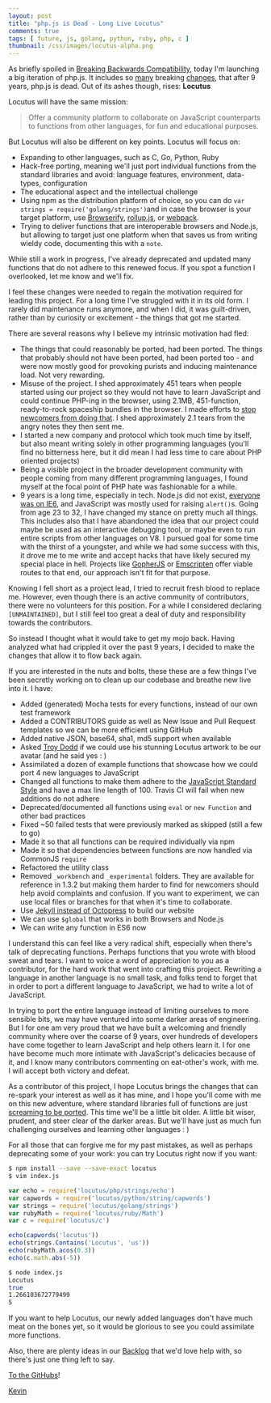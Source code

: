 ```yaml
---
layout: post
title: "php.js is Dead - Long Live Locutus"
comments: true
tags: [ future, js, golang, python, ruby, php, c ]
thumbnail: /css/images/locutus-alpha.png
---
```


As briefly spoiled in [Breaking Backwards Compatibility](/blog/2016/04/20/breaking-bc/), 
today I'm launching a big iteration of php.js. It includes so
[many](https://github.com/kvz/locutus/pull/290) breaking 
[changes](https://github.com/kvz/locutus/blob/master/CHANGELOG.md#v200), that after 
9 years, php.js is dead. Out of its ashes though, rises: **Locutus**

Locutus will have the same mission: 
  
> Offer a community platform to collaborate on JavaScript counterparts 
to functions from other languages, for fun and educational purposes.

But Locutus will also be different on key points. Locutus will focus on:

- Expanding to other languages, such as C, Go, Python, Ruby
- Hack-free porting, meaning we'll just port individual functions from the standard libraries and avoid: language features, environment, data-types, configuration
- The educational aspect and the intellectual challenge
- Using npm as the distribution platform of choice, so you can do `var strings = require('golang/strings')`and in case the browser is your target platform, use [Browserify](http://browserify.org/), [rollup.js](http://rollupjs.org/), or [webpack](https://webpack.github.io/).
- Trying to deliver functions that are interoperable browsers and Node.js, but allowing to target just one platform when that saves us from writing wieldy code, documenting this with a `note`.

While still a work in progress, I've already deprecated and updated many functions that do not adhere to this renewed focus. If you spot a function I overlooked, let me know and we'll fix.

I feel these changes were needed to regain the motivation required for leading this project. For a long time I've struggled with it in its old form. I rarely did maintenance runs anymore, and when I did, it was guilt-driven, rather than by curiosity or excitement - the things that got me started.

There are several reasons why I believe my intrinsic motivation had fled:

- The things that could reasonably be ported, had been ported. The things that probably should not have been ported, had been ported too - and were now mostly good for provoking purists and inducing maintenance load. Not very rewarding.
- Misuse of the project. I shed approximately 451 tears when people started using our project so they would not have to learn JavaScript and could continue PHP-ing in the browser, using 2.1MB, 451-function, ready-to-rock spaceship bundles in the browser. I made efforts to [stop newcomers from doing that](/blog/2013/05/a-word-on-the-focus-of-php-dot-js/). I shed approximately 2.1 tears from the angry notes they then sent me.
- I started a new company and protocol which took much time by itself, but also meant writing solely in other programming languages (you'll find no bitterness here, but it did mean I had less time to care about PHP oriented projects)
- Being a visible project in the broader development community with people coming from many different programming languages, I found myself at the focal point of PHP hate was fashionable for a while.   
- 9 years is a long time, especially in tech. Node.js did not exist, [everyone was on IE6](https://www.w3counter.com/globalstats.php?date=2007-05-30), and JavaScript was mostly used for raising `alert()`s. Going from age 23 to 32, I have changed my stance on pretty much all things. This includes also that I have abandoned the idea that our project could maybe be used as an interactive debugging tool, or maybe even to run entire scripts from other languages on V8. I pursued goal for some time with the thirst of a youngster, and while we had some success with this, it drove me to me write and accept hacks that have likely secured my special place in hell. Projects like [GopherJS](https://github.com/gopherjs/gopherjs) or [Emscripten](http://kripken.github.io/emscripten-site/) offer viable routes to that end, our approach isn't fit for that purpose.

Knowing I fell short as a project lead, I tried to recruit fresh blood to replace me. However, even though there is an active community of contributors, there were no volunteers for this position. For a while I considered declaring `[UNMAINTAINED]`, but I still feel too great a deal of duty and responsibility towards the contributors.

So instead I thought what it would take to get my mojo back. Having analyzed 
what had crippled it over the past 9 years, I decided to make the changes that allow it to flow 
back again.

If you are interested in the nuts and bolts, these these are a few things I've been secretly 
working on to clean up our codebase and breathe new live into it. I have:

- Added (generated) Mocha tests for every functions, instead of our own test framework
- Added a CONTRIBUTORS guide as well as New Issue and Pull Request templates so we can be more efficient using GitHub
- Added native JSON, base64, sha1, md5 support when available
- Asked [Troy Dodd](http://troydodd.deviantart.com/art/Locutus-of-Borg-217586598) if we could use his stunning Locutus artwork to be our avatar (and he said yes : )
- Assimilated a dozen of example functions that showcase how we could port 4 new languages to JavaScript
- Changed all functions to make them adhere to the [JavaScript Standard Style](http://standardjs.com/) and have a max line length of 100. Travis CI will fail when new additions do not adhere
- Deprecated/documented all functions using `eval` or `new Function` and other bad practices
- Fixed ~50 failed tests that were previously marked as skipped (still a few to go)
- Made it so that all functions can be required individually via npm
- Made it so that dependencies between functions are now handled via CommonJS `require`
- Refactored the utility class
- Removed `_workbench` and `_experimental` folders. They are available for reference in 1.3.2 but making them harder to find for newcomers should help avoid complaints and confusion. If you want to experiment, we can use local files or branches for that when it's time to collaborate.
- Use [Jekyll instead of Octopress](/blog/2016/04/jekyll/) to build our website
- We can use `$global` that works in both Browsers and Node.js
- We can write any function in ES6 now

I understand this can feel like a very radical shift, especially when there's talk of deprecating functions. Perhaps functions that you wrote with blood sweat and tears. I want to voice a word of appreciation to you as a contributor, for the hard work that went into crafting this project. Rewriting a language in another language is no small task, and folks tend to forget that in order to port a different language to JavaScript, we had to write a lot of JavaScript. 

In trying to port the entire language instead of limiting ourselves to more sensible bits, we may have ventured into some darker areas of engineering. But I for one am very proud that we have built a welcoming and friendly community where over the coarse of 9 years, over hundreds of developers have come together to learn JavaScript and help others learn it. I for one have become much more intimate with JavaScript's delicacies because of it, and I know many contributors commenting on eat-other's work, with me. I will accept both victory and defeat.

As a contributor of this project, I hope Locutus brings the changes that can re-spark your interest as well as it has mine, and I hope you'll come with me on this new adventure, where standard libraries full of functions are just [screaming to be ported](https://golang.org/pkg/strings/). This time we'll be a little bit older. A little bit wiser, prudent, and steer clear of the darker areas. But we'll have just as much fun challenging ourselves and learning other languages : )

For all those that can forgive me for my past mistakes, as well as perhaps deprecating some of your work: you can try Locutus right now if you want:

```bash
$ npm install --save --save-exact locutus
$ vim index.js
```

```javascript
var echo = require('locutus/php/strings/echo')
var capwords = require('locutus/python/string/capwords')
var strings = require('locutus/golang/strings')
var rubyMath = require('locutus/ruby/Math')
var c = require('locutus/c')

echo(capwords('locutus'))
echo(strings.Contains('Locutus', 'us'))
echo(rubyMath.acos(0.3))
echo(c.math.abs(-5))
```

```bash
$ node index.js
Locutus
true
1.266103672779499
5
```

If you want to help Locutus, our newly added languages don't have much meat on the bones yet, so it would be glorious to see you could assimilate more functions.

Also, there are plenty ideas in our 
[Backlog](https://github.com/kvz/locutus/blob/master/CHANGELOG.md#Backlog)
that we'd love help with, so there's just one thing left to say.

[To the GitHubs](https://github.com/kvz/locutus)!

[Kevin](http://twitter.com/kvz)
